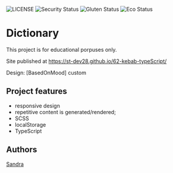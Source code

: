 ![LICENSE](https://img.shields.io/badge/license-MIT-blue.svg?style=flat-square)
![Security Status](https://img.shields.io/security-headers?label=Security&url=https%3A%2F%2Fgithub.com&style=flat-square)
![Gluten Status](https://img.shields.io/badge/Gluten-Free-green.svg)
![Eco Status](https://img.shields.io/badge/ECO-Friendly-green.svg)

# Dictionary

This project is for educational porpuses only.

Site published at https://st-dev28.github.io/62-kebab-typeScript/

Design: [BasedOnMood] custom

## Project features

- responsive design
- repetitive content is generated/rendered;
- SCSS
- localStorage
- TypeScript

## Authors

[Sandra](https://github.com/ST-dev28)